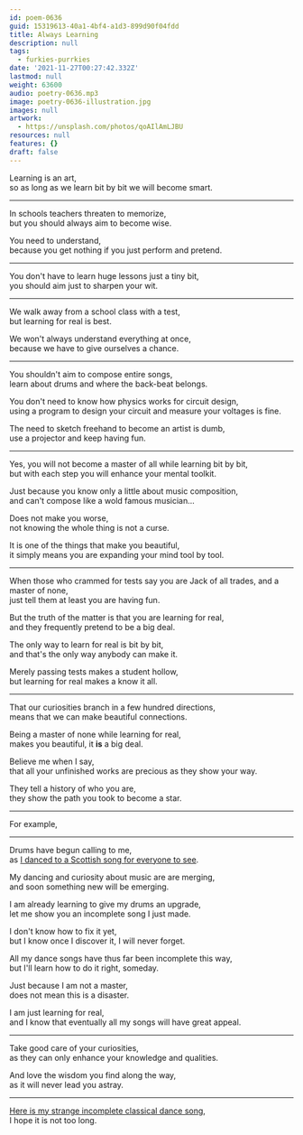 ```yaml
---
id: poem-0636
guid: 15319613-40a1-4bf4-a1d3-899d90f04fdd
title: Always Learning
description: null
tags:
  - furkies-purrkies
date: '2021-11-27T00:27:42.332Z'
lastmod: null
weight: 63600
audio: poetry-0636.mp3
image: poetry-0636-illustration.jpg
images: null
artwork:
  - https://unsplash.com/photos/qoAIlAmLJBU
resources: null
features: {}
draft: false
---
```


Learning is an art,\
so as long as we learn bit by bit we will become smart.

---

In schools teachers threaten to memorize,\
but you should always aim to become wise.

You need to understand,\
because you get nothing if you just perform and pretend.

---

You don't have to learn huge lessons just a tiny bit,\
you should aim just to sharpen your wit.

---

We walk away from a school class with a test,\
but learning for real is best.

We won't always understand everything at once,\
because we have to give ourselves a chance.

---

You shouldn't aim to compose entire songs,\
learn about drums and where the back-beat belongs.

You don't need to know how physics works for circuit design,\
using a program to design your circuit and measure your voltages is fine.

The need to sketch freehand to become an artist is dumb,\
use a projector and keep having fun.

---

Yes, you will not become a master of all while learning bit by bit,\
but with each step you will enhance your mental toolkit.

Just because you know only a little about music composition,\
and can't compose like a wold famous musician...

Does not make you worse,\
not knowing the whole thing is not a curse.

It is one of the things that make you beautiful,\
it simply means you are expanding your mind tool by tool.

---

When those who crammed for tests say you are Jack of all trades, and a master of none,\
just tell them at least you are having fun.

But the truth of the matter is that you are learning for real,\
and they frequently pretend to be a big deal.

The only way to learn for real is bit by bit,\
and that's the only way anybody can make it.

Merely passing tests makes a student hollow,\
but learning for real makes a know it all.

---

That our curiosities branch in a few hundred directions,\
means that we can make beautiful connections.

Being a master of none while learning for real,\
makes you beautiful, it **is** a big deal.

Believe me when I say,\
that all your unfinished works are precious as they show your way.

They tell a history of who you are,\
they show the path you took to become a star.

---

For example,

---

Drums have begun calling to me,\
as [I danced to a Scottish song for everyone to see](https://www.youtube.com/watch?v=fwWmcMz0ZVk).

My dancing and curiosity about music are are merging,\
and soon something new will be emerging.

I am already learning to give my drums an upgrade,\
let me show you an incomplete song I just made.

I don't know how to fix it yet,\
but I know once I discover it, I will never forget.

All my dance songs have thus far been incomplete this way,\
but I'll learn how to do it right, someday.

Just because I am not a master,\
does not mean this is a disaster.

I am just learning for real,\
and I know that eventually all my songs will have great appeal.

---

Take good care of your curiosities,\
as they can only enhance your knowledge and qualities.

And love the wisdom you find along the way,\
as it will never lead you astray.

---

[Here is my strange incomplete classical dance song](files/classical-music.mp3),\
I hope it is not too long.
